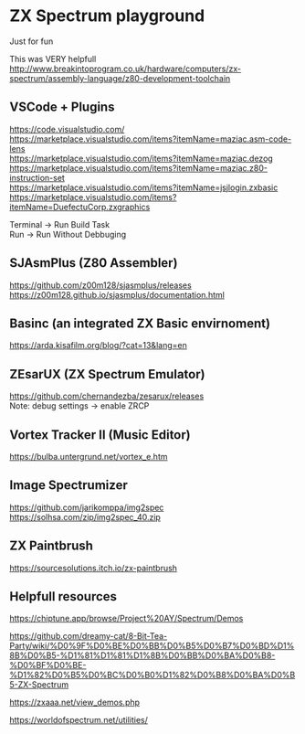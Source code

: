 # ZX Spectrum playground

Just for fun  

This was VERY helpfull  
http://www.breakintoprogram.co.uk/hardware/computers/zx-spectrum/assembly-language/z80-development-toolchain  

## VSCode + Plugins
https://code.visualstudio.com/  
https://marketplace.visualstudio.com/items?itemName=maziac.asm-code-lens  
https://marketplace.visualstudio.com/items?itemName=maziac.dezog  
https://marketplace.visualstudio.com/items?itemName=maziac.z80-instruction-set  
https://marketplace.visualstudio.com/items?itemName=jsjlogin.zxbasic  
https://marketplace.visualstudio.com/items?itemName=DuefectuCorp.zxgraphics  

Terminal -> Run Build Task  
Run -> Run Without Debbuging  


## SJAsmPlus (Z80 Assembler)
https://github.com/z00m128/sjasmplus/releases  
https://z00m128.github.io/sjasmplus/documentation.html  


## Basinc (an integrated ZX Basic envirnoment)
https://arda.kisafilm.org/blog/?cat=13&lang=en  


## ZEsarUX (ZX Spectrum Emulator)
https://github.com/chernandezba/zesarux/releases  
Note: debug settings -> enable ZRCP  

                                     
## Vortex Tracker II (Music Editor)
https://bulba.untergrund.net/vortex_e.htm  

## Image Spectrumizer
https://github.com/jarikomppa/img2spec  
https://solhsa.com/zip/img2spec_40.zip  

## ZX Paintbrush
https://sourcesolutions.itch.io/zx-paintbrush  


## Helpfull resources

https://chiptune.app/browse/Project%20AY/Spectrum/Demos  


https://github.com/dreamy-cat/8-Bit-Tea-Party/wiki/%D0%9F%D0%BE%D0%BB%D0%B5%D0%B7%D0%BD%D1%8B%D0%B5-%D1%81%D1%81%D1%8B%D0%BB%D0%BA%D0%B8-%D0%BF%D0%BE-%D1%82%D0%B5%D0%BC%D0%B0%D1%82%D0%B8%D0%BA%D0%B5-ZX-Spectrum  


https://zxaaa.net/view_demos.php  


https://worldofspectrum.net/utilities/  



